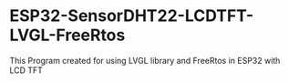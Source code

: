 # ESP32-SensorDHT22-LCDTFT-LVGL-FreeRtos
This Program created for using LVGL library and FreeRtos in ESP32 with LCD TFT 

